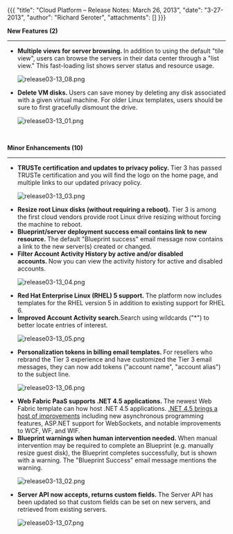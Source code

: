 {{{
  "title": "Cloud Platform – Release Notes: March 26, 2013",
  "date": "3-27-2013",
  "author": "Richard Seroter",
  "attachments": []
}}}

<p><strong>New Features (2)</strong>
</p>
<hr />
<ul>
  <li><strong>Multiple views for server browsing.&nbsp;</strong>In addition to using the default "tile view", users can browse the servers in their data center through a "list view." This fast-loading list shows server status and resource usage.
    <p><img src="https://t3n.zendesk.com/attachments/token/eh9vjjkxnbufrbd/?name=release03-13_08.png" alt="release03-13_08.png" />
    </p>
  </li>
  <li><strong>Delete VM disks.&nbsp;</strong>Users can save money by deleting any disk associated with a given virtual machine. For older Linux templates, users should be sure to first gracefully dismount the drive.
    <p><img src="https://t3n.zendesk.com/attachments/token/tkongkmho07mlyp/?name=release03-13_01.png" alt="release03-13_01.png" />
    </p>
  </li>
</ul>
<p>&nbsp;</p>
<p><strong>Minor Enhancements (10)</strong>
</p>
<hr />
<ul>
  <li><strong>TRUSTe certification and updates to privacy policy.&nbsp;</strong>Tier 3 has passed TRUSTe certification and you will find the logo on the home page, and multiple links to our updated privacy policy.
    <p><img src="https://t3n.zendesk.com/attachments/token/2hi5l90nwpuqolk/?name=release03-13_03.png" alt="release03-13_03.png" />
    </p>
  </li>
  <li><strong>Resize root Linux disks (without requiring a reboot).</strong> Tier 3 is among the first cloud vendors provide root Linux drive resizing without forcing the machine to reboot.</li>
  <li><strong>Blueprint/server deployment success email contains link to new resource.&nbsp;</strong>The default "Blueprint success" email message now contains a link to the new server(s) created or changed.</li>
  <li><strong>Filter Account Activity History by active and/or disabled accounts.&nbsp;</strong>Now you can view the activity history for active and disabled accounts.
    <p><img src="https://t3n.zendesk.com/attachments/token/yep9gtt35d9jeii/?name=release03-13_04.png" alt="release03-13_04.png" />
    </p>
  </li>
  <li><strong>Red Hat Enterprise Linux (RHEL) 5 support.&nbsp;</strong>The platform now includes templates for the RHEL version 5 in addition to existing support for RHEL 6.</li>
  <li><strong>Improved Account Activity search.</strong>Search using wildcards ("*") to better locate entries of interest.
    <p><img src="https://t3n.zendesk.com/attachments/token/mxrgjg96hixoqj2/?name=release03-13_05.png" alt="release03-13_05.png" />
    </p>
  </li>
  <li><strong>Personalization tokens in billing email templates.&nbsp;</strong>For resellers who rebrand the Tier 3 experience and have customized the Tier 3 email messages, they can now add tokens ("account name", "account alias") to the subject line.
    <p><img src="https://t3n.zendesk.com/attachments/token/fbaum1mvvhg9d6s/?name=release03-13_06.png" alt="release03-13_06.png" />
    </p>
  </li>
  <li><strong>Web Fabric PaaS supports .NET 4.5 applications.&nbsp;</strong>The newest Web Fabric template can how host .NET 4.5 applications. <a href="http://msdn.microsoft.com/en-us/library/ms171868.aspx">.NET 4.5 brings a host of improvements</a> including
    new asynchronous programming features, ASP.NET support for WebSockets, and notable improvements to WCF, WF, and WIF.</li>
  <li><strong>Blueprint warnings when human intervention needed.&nbsp;</strong>When manual intervention may be required to complete an Blueprint (e.g. manually resize guest disk), the Blueprint completes successfully, but is shown with a warning. The "Blueprint
    Success" email message mentions the warning.
    <p><img src="https://t3n.zendesk.com/attachments/token/f1j9fdvjnvqrjon/?name=release03-13_02.png" alt="release03-13_02.png" />
    </p>
  </li>
  <li><strong>Server API now accepts, returns custom fields.&nbsp;</strong>The Server API has been updated so that custom fields can be set on new servers, and retrieved from existing servers.
    <p><img src="https://t3n.zendesk.com/attachments/token/o7d26btenmr3mjy/?name=release03-13_07.png" alt="release03-13_07.png" />
    </p>
  </li>
</ul>